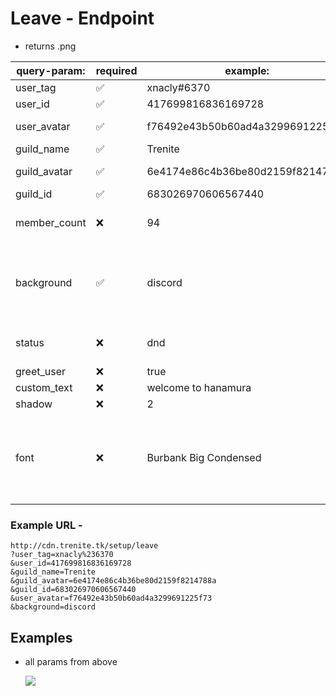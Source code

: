 # Leave - Endpoint

-   returns .png

| query-param: | required           | example:                         | values:                                                                |
| ------------ | ------------------ | -------------------------------- | ---------------------------------------------------------------------- |
| user_tag     | :white_check_mark: | xnacly#6370                      | user tag                                                               |
| user_id      | :white_check_mark: | 417699816836169728               | user id                                                                |
| user_avatar  | :white_check_mark: | f76492e43b50b60ad4a3299691225f73 | user avatar hash                                                       |
| guild_name   | :white_check_mark: | Trenite                          | guild name                                                             |
| guild_avatar | :white_check_mark: | 6e4174e86c4b36be80d2159f8214788a | guild avatar hash                                                      |
| guild_id     | :white_check_mark: | 683026970606567440               | guild id                                                               |
| member_count | :x:                | 94                               | guild member count                                                     |
| background   | :white_check_mark: | discord                          | [discord, default, default_small, minecraft, fortnite] / URL           |
| status       | :x:                | dnd                              | [online, idle, dnd, offline, none]                                     |
| greet_user   | :x:                | true                             | boolean                                                                |
| custom_text  | :x:                | welcome to hanamura              | text                                                                   |
| shadow       | :x:                | 2                                | integer                                                                |
| font         | :x:                | Burbank Big Condensed            | [Burbank Big Condensed, Lypix, Arial, Times New Roman, Whitney Medium] |

### Example URL -

```
http://cdn.trenite.tk/setup/leave
?user_tag=xnacly%236370
&user_id=417699816836169728
&guild_name=Trenite
&guild_avatar=6e4174e86c4b36be80d2159f8214788a
&guild_id=683026970606567440
&user_avatar=f76492e43b50b60ad4a3299691225f73
&background=discord
```

## Examples

-   all params from above

    <kbd>

    <img src="https://github.com/Trenite/image-manipulation-api/blob/master/docs/setup/leave/leave.png"/>

    <kbd/>
